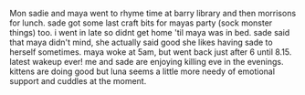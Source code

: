 Mon sadie and maya went to rhyme time at barry library and then morrisons for lunch. sade got some last craft bits for mayas party (sock monster things) too. i went in late so didnt get home 'til maya was in bed. sade said that maya didn't mind, she actually said good she likes having sade to herself sometimes. maya woke at 5am, but went back just after 6 until 8.15. latest wakeup ever! me and sade are enjoying killing eve in the evenings. kittens are doing good but luna seems a little more needy of emotional support and cuddles at the moment.
